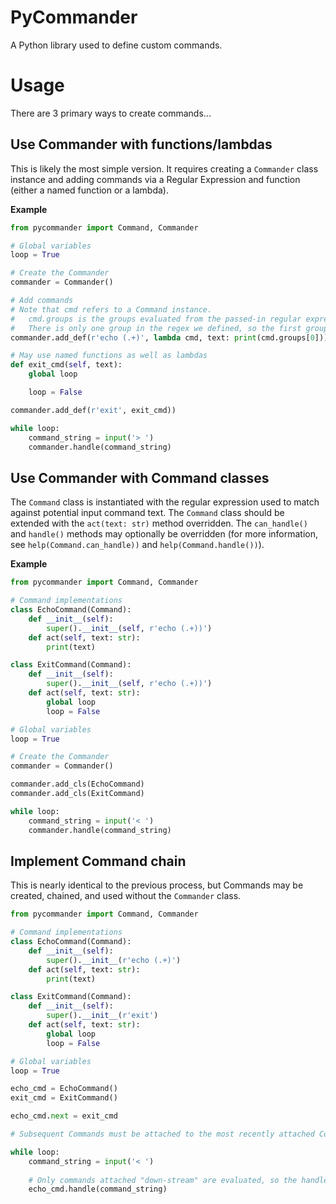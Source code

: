 # PyCommander

A Python library used to define custom commands.

# Usage

There are 3 primary ways to create commands...

## Use Commander with functions/lambdas

This is likely the most simple version. It requires creating a `Commander` class instance and adding commands via a Regular Expression and function (either a named function or a lambda).

**Example**

```python
from pycommander import Command, Commander

# Global variables
loop = True

# Create the Commander
commander = Commander()

# Add commands
# Note that cmd refers to a Command instance.
#   cmd.groups is the groups evaluated from the passed-in regular expression.
#   There is only one group in the regex we defined, so the first group is the only useful item.
commander.add_def(r'echo (.+)', lambda cmd, text: print(cmd.groups[0]))

# May use named functions as well as lambdas
def exit_cmd(self, text):
    global loop

    loop = False

commander.add_def(r'exit', exit_cmd))

while loop:
    command_string = input('> ')
    commander.handle(command_string)
```

## Use Commander with Command classes

The `Command` class is instantiated with the regular expression used to match against potential input command text.
The `Command` class should be extended with the `act(text: str)` method overridden.
The `can_handle()` and `handle()` methods may optionally be overridden (for more information, see `help(Command.can_handle))` and `help(Command.handle())`).

**Example**

```python
from pycommander import Command, Commander

# Command implementations
class EchoCommand(Command):
    def __init__(self):
        super().__init__(self, r'echo (.+))')
    def act(self, text: str):
        print(text)

class ExitCommand(Command):
    def __init__(self):
        super().__init__(self, r'echo (.+))')
    def act(self, text: str):
        global loop
        loop = False

# Global variables
loop = True

# Create the Commander
commander = Commander()

commander.add_cls(EchoCommand)
commander.add_cls(ExitCommand)

while loop:
    command_string = input('< ')
    commander.handle(command_string)
```

## Implement Command chain

This is nearly identical to the previous process, but Commands may be created, chained, and used without the `Commander` class.

```python
from pycommander import Command, Commander

# Command implementations
class EchoCommand(Command):
    def __init__(self):
        super().__init__(r'echo (.+)')
    def act(self, text: str):
        print(text)

class ExitCommand(Command):
    def __init__(self):
        super().__init__(r'exit')
    def act(self, text: str):
        global loop
        loop = False

# Global variables
loop = True

echo_cmd = EchoCommand()
exit_cmd = ExitCommand()

echo_cmd.next = exit_cmd

# Subsequent Commands must be attached to the most recently attached Command

while loop:
    command_string = input('< ')
    
    # Only commands attached "down-stream" are evaluated, so the handle() method is usually called on the first Command
    echo_cmd.handle(command_string)
```
